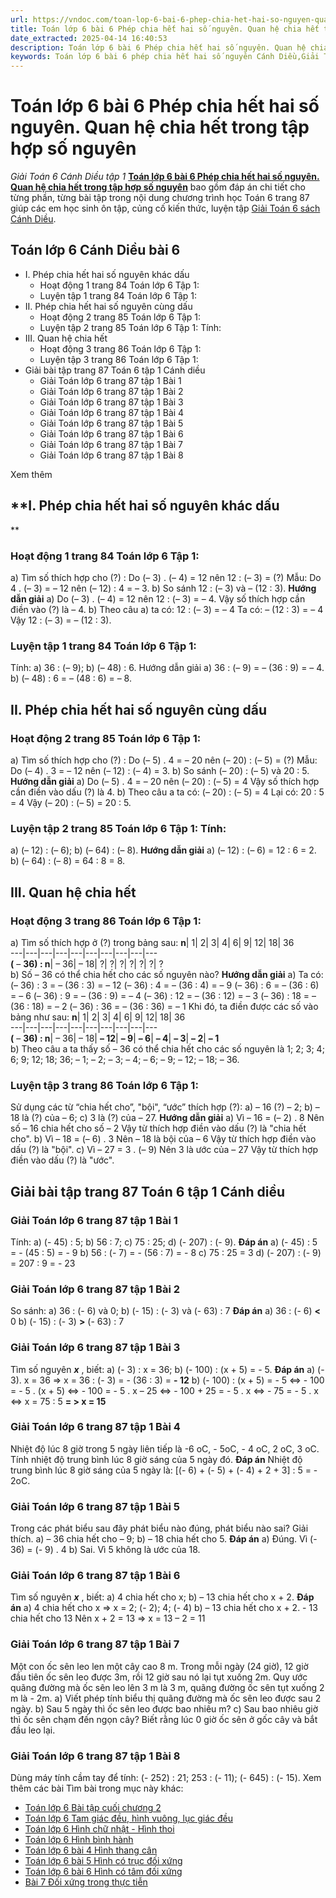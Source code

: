 ```yaml
---
url: https://vndoc.com/toan-lop-6-bai-6-phep-chia-het-hai-so-nguyen-quan-he-chia-het-trong-tap-hop-so-nguyen-234756
title: Toán lớp 6 bài 6 Phép chia hết hai số nguyên. Quan hệ chia hết trong tập hợp số nguyên - Giải Toán 6 Cánh Diều tập 1 - VnDoc.com
date_extracted: 2025-04-14 16:40:53
description: Toán lớp 6 bài 6 Phép chia hết hai số nguyên. Quan hệ chia hết trong tập hợp số nguyên bao gồm lời giải chi tiết cho từng bài tập cho các em học sinh tham khảo luyện Giải Toán 6 Cánh Diều tập 1.
keywords: Toán lớp 6 bài 6 phép chia hết hai số nguyên Cánh Diều,Giải Toán 6 Cánh Diều bài 6 chương 2,toán lớp 6 cánh diều bài 6 chương 2,toán 6,toán lớp 6,giải toán lớp 6,giải toán 6,toán lớp 6 cánh diều,toán 6 cánh diều bài Phép nhân các số nguyên,giải toán 6 tập 1 cánh diều,giải toán lớp 6 cánh diều,giải toán 6 cánh diều,sách cánh diều lớp 6,giải Toán 6 Phép nhân các số nguyên,Toán lớp 6 trang 87 cánh diều,phép chia hết hai số nguyên quan hệ chia hết trong tập hợp số nguyên
---
```


# Toán lớp 6 bài 6 Phép chia hết hai số nguyên. Quan hệ chia hết trong tập hợp số nguyên
 _Giải Toán 6 Cánh Diều tập 1_
[**Toán lớp 6 bài 6 Phép chia hết hai số nguyên. Quan hệ chia hết trong tập hợp số nguyên**](<https://vndoc.com/toan-lop-6-bai-6-phep-chia-het-hai-so-nguyen-quan-he-chia-het-trong-tap-hop-so-nguyen-234756>) bao gồm đáp án chi tiết cho từng phần, từng bài tập trong nội dung chương trình học Toán 6 trang 87 giúp các em học sinh ôn tập, củng cố kiến thức, luyện tập [Giải Toán 6 sách Cánh Diều](<https://vndoc.com/toan-lop-6-sach-canh-dieu>).
## Toán lớp 6 Cánh Diều bài 6
  * I. Phép chia hết hai số nguyên khác dấu
    * Hoạt động 1 trang 84 Toán lớp 6 Tập 1:
    * Luyện tập 1 trang 84 Toán lớp 6 Tập 1:
  * II. Phép chia hết hai số nguyên cùng dấu
    * Hoạt động 2 trang 85 Toán lớp 6 Tập 1:
    * Luyện tập 2 trang 85 Toán lớp 6 Tập 1: Tính:
  * III. Quan hệ chia hết
    * Hoạt động 3 trang 86 Toán lớp 6 Tập 1:
    * Luyện tập 3 trang 86 Toán lớp 6 Tập 1: 
  * Giải bài tập trang 87 Toán 6 tập 1 Cánh diều
    * Giải Toán lớp 6 trang 87 tập 1 Bài 1
    * Giải Toán lớp 6 trang 87 tập 1 Bài 2
    * Giải Toán lớp 6 trang 87 tập 1 Bài 3
    * Giải Toán lớp 6 trang 87 tập 1 Bài 4
    * Giải Toán lớp 6 trang 87 tập 1 Bài 5
    * Giải Toán lớp 6 trang 87 tập 1 Bài 6
    * Giải Toán lớp 6 trang 87 tập 1 Bài 7
    * Giải Toán lớp 6 trang 87 tập 1 Bài 8

Xem thêm
## **I. Phép chia hết hai số nguyên khác dấu  
**
### Hoạt động 1 trang 84 Toán lớp 6 Tập 1:
a\) Tìm số thích hợp cho \(?\) : Do \(– 3\) . \(– 4\) = 12 nên 12 : \(– 3\) = \(?\)
Mẫu: Do 4 . \(– 3\) = – 12 nên \(– 12\) : 4 = – 3.
b\) So sánh 12 : \(– 3\) và – \(12 : 3\).
**Hướng dẫn giải**
a\) Do \(– 3\) . \(– 4\) = 12 nên 12 : \(– 3\) = – 4.
Vậy số thích hợp cần điền vào \(?\) là – 4.
b\) Theo câu a\) ta có: 12 : \(– 3\) = – 4
Ta có: – \(12 : 3\) = – 4
Vậy 12 : \(– 3\) = – \(12 : 3\).
### Luyện tập 1 trang 84 Toán lớp 6 Tập 1:
Tính:
a\) 36 : \(– 9\);
b\) \(– 48\) : 6.
Hướng dẫn giải
a\) 36 : \(– 9\) = – \(36 : 9\) = – 4.
b\) \(– 48\) : 6 = – \(48 : 6\) = – 8.
## II. Phép chia hết hai số nguyên cùng dấu
### Hoạt động 2 trang 85 Toán lớp 6 Tập 1:
a\) Tìm số thích hợp cho \(?\) : Do \(– 5\) . 4 = – 20 nên \(– 20\) : \(– 5\) = \(?\)
Mẫu: Do \(– 4\) . 3 = – 12 nên \(– 12\) : \(– 4\) = 3.
b\) So sánh \(– 20\) : \(– 5\) và 20 : 5.
**Hướng dẫn giải**
a\) Do \(– 5\) . 4 = – 20 nên \(– 20\) : \(– 5\) = 4
Vậy số thích hợp cần điền vào dấu \(?\) là 4.
b\) Theo câu a ta có: \(– 20\) : \(– 5\) = 4
Lại có: 20 : 5 = 4
Vậy \(– 20\) : \(– 5\) = 20 : 5.
### Luyện tập 2 trang 85 Toán lớp 6 Tập 1: Tính:
a\) \(– 12\) : \(– 6\);
b\) \(– 64\) : \(– 8\).
**Hướng dẫn giải**
a\) \(– 12\) : \(– 6\) = 12 : 6 = 2.
b\) \(– 64\) : \(– 8\) = 64 : 8 = 8.
## III. Quan hệ chia hết
### **Hoạt động 3 trang 86 Toán lớp 6 Tập 1:**
a\) Tìm số thích hợp ở \(?\) trong bảng sau:
**n**|  1| 2| 3| 4| 6| 9| 12| 18| 36  
---|---|---|---|---|---|---|---|---|---  
**\(** – **36\) : n**|  – 36| – 18| ?| ?| ?| ?| ?| ?| ?  
b\) Số – 36 có thể chia hết cho các số nguyên nào?
**Hướng dẫn giải**
a\) Ta có: \(– 36\) : 3 = – \(36 : 3\) = – 12
\(– 36\) : 4 = – \(36 : 4\) = – 9
\(– 36\) : 6 = – \(36 : 6\) = – 6
\(– 36\) : 9 = – \(36 : 9\) = – 4
\(– 36\) : 12 = – \(36 : 12\) = – 3
\(– 36\) : 18 = – \(36 : 18\) = – 2
\(– 36\) : 36 = – \(36 : 36\) = – 1
Khi đó, ta điền được các số vào bảng như sau:
**n**|  1| 2| 3| 4| 6| 9| 12| 18| 36  
---|---|---|---|---|---|---|---|---|---  
**\(** – **36\) : n**|  – 36| – 18| **– 12**| **– 9**| **– 6**| **– 4**| **– 3**| **– 2**| **– 1**  
b\) Theo câu a ta thấy số – 36 có thể chia hết cho các số nguyên là 1; 2; 3; 4; 6; 9; 12; 18; 36; – 1; – 2; – 3; – 4; – 6; – 9; – 12; – 18; – 36.
### **Luyện tập 3 trang 86 Toán lớp 6 Tập 1:**
Sử dụng các từ “chia hết cho”, "bội", “ước” thích hợp \(?\):
a\) – 16 \(?\) – 2;
b\) – 18 là \(?\) của – 6;
c\) 3 là \(?\) của – 27.
**Hướng dẫn giải**
a\) Vì – 16 = \(– 2\) . 8
Nên số – 16 chia hết cho số – 2
Vậy từ thích hợp điền vào dấu \(?\) là "chia hết cho".
b\) Vì – 18 = \(– 6\) . 3
Nên – 18 là bội của – 6
Vậy từ thích hợp điền vào dấu \(?\) là "bội".
c\) Vì – 27 = 3 . \(– 9\)
Nên 3 là ước của – 27
Vậy từ thích hợp điền vào dấu \(?\) là "ước".
## **Giải bài tập trang 87 Toán 6 tập 1 Cánh diều**
### **Giải Toán lớp 6 trang 87 tập 1 Bài 1**
Tính:
a\) \(- 45\) : 5;
b\) 56 : 7;
c\) 75 : 25;
d\) \(- 207\) : \(- 9\).
**Đáp án**
a\) \(- 45\) : 5 = - \(45 : 5\) = - 9
b\) 56 : \(- 7\) = - \(56 : 7\) = - 8
c\) 75 : 25 = 3
d\) \(- 207\) : \(- 9\) = 207 : 9 = - 23
### Giải Toán lớp 6 trang 87 tập 1 Bài 2
So sánh:
a\) 36 : \(- 6\) và 0;
b\) \(- 15\) : \(- 3\) và \(- 63\) : 7
**Đáp án**
a\) 36 : \(- 6\) **<** 0
b\) \(- 15\) : \(- 3\) **>** \(- 63\) : 7
### Giải Toán lớp 6 trang 87 tập 1 Bài 3
Tìm số nguyên **_x_** , biết:
a\) \(- 3\) : x = 36;
b\) \(- 100\) : \(x + 5\) = - 5.
**Đáp án**
a\) \(- 3\). x = 36
=> x = 36 : \(- 3\) = - \(36 : 3\) = **\- 12**
b\) \(- 100\) : \(x + 5\) = - 5
<=> \- 100 = - 5 . \(x + 5\)
<=> \- 100 = - 5 . x – 25
<=> \- 100 + 25 = - 5 . x
<=> \- 75 = - 5 . x
<=> x = 75 : 5
**= > x = 15**
### Giải Toán lớp 6 trang 87 tập 1 Bài 4
Nhiệt độ lúc 8 giờ trong 5 ngày liên tiếp là -6 oC, - 5oC, - 4 oC, 2 oC, 3 oC. Tính nhiệt độ trung bình lúc 8 giờ sáng của 5 ngày đó.
**Đáp án**
Nhiệt độ trung bình lúc 8 giờ sáng của 5 ngày là:
\[\(- 6\) + \(- 5\) + \(- 4\) + 2 + 3\] : 5 = - 2oC.
### Giải Toán lớp 6 trang 87 tập 1 Bài 5
Trong các phát biểu sau đây phát biểu nào đúng, phát biểu nào sai? Giải thích.
a\) – 36 chia hết cho – 9;
b\) – 18 chia hết cho 5.
**Đáp án**
a\) Đúng. Vì \(- 36\) = \(- 9\) . 4
b\) Sai. Vì 5 không là ước của 18.
### Giải Toán lớp 6 trang 87 tập 1 Bài 6
Tìm số nguyên _**x**_ , biết:
a\) 4 chia hết cho x;
b\) – 13 chia hết cho x + 2.
**Đáp án**
a\) 4 chia hết cho x => x = 2; \(- 2\); 4; \(- 4\)
b\) – 13 chia hết cho x + 2.
\- 13 chia hết cho 13
Nên x + 2 = 13 => x = 13 – 2 = 11
### Giải Toán lớp 6 trang 87 tập 1 Bài 7
Một con ốc sên leo len một cây cao 8 m. Trong mỗi ngày \(24 giờ\), 12 giờ đầu tiên ốc sên leo được 3m, rồi 12 giờ sau nó lại tụt xuống 2m. Quy ước quãng đường mà ốc sên leo lên 3 m là 3 m, quãng đường ốc sên tụt xuống 2 m là - 2m.
a\) Viết phép tính biểu thị quãng đường mà ốc sên leo được sau 2 ngày.
b\) Sau 5 ngày thì ốc sên leo được bao nhiêu m?
c\) Sau bao nhiêu giờ thì ốc sên chạm đến ngọn cây? Biết rằng lúc 0 giờ ốc sên ở gốc cây và bắt đầu leo lại.
### Giải Toán lớp 6 trang 87 tập 1 Bài 8
Dùng máy tính cầm tay để tính:
\(- 252\) : 21; 253 : \(- 11\); \(- 645\) : \(- 15\).
Xem thêm các bài Tìm bài trong mục này khác:
  * [Toán lớp 6 Bài tập cuối chương 2](</toan-lop-6-bai-tap-cuoi-chuong-2-canh-dieu-235047>)
  * [Toán lớp 6 Tam giác đều, hình vuông, lục giác đều](</toan-lop-6-tam-giac-deu-hinh-vuong-luc-giac-deu-canh-dieu-235081>)
  * [Toán lớp 6 Hình chữ nhật - Hình thoi ](</toan-lop-6-hinh-chu-nhat-hinh-thoi-canh-dieu-235091>)
  * [Toán lớp 6 Hình bình hành ](</toan-lop-6-hinh-binh-hanh-canh-dieu-235102>)
  * [Toán lớp 6 bài 4 Hình thang cân ](</toan-lop-6-hinh-thang-can-canh-dieu-235110>)
  * [Toán lớp 6 bài 5 Hình có trục đối xứng ](</toan-lop-6-bai-5-hinh-co-truc-doi-xung-canh-dieu-235582>)
  * [Toán lớp 6 bài 6 Hình có tâm đối xứng ](</toan-lop-6-bai-6-hinh-co-tam-doi-xung-canh-dieu-235589>)
  * [Bài 7 Đối xứng trong thực tiễn](</toan-lop-6-bai-7-doi-xung-trong-thuc-tien-canh-dieu-308259>)

